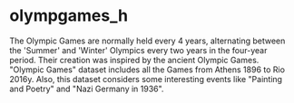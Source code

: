 # olympgames_h
The Olympic Games are normally held every 4 years, alternating between the 'Summer' and 'Winter' Olympics every two years in the four-year period. Their creation was inspired by the ancient Olympic Games.  "Olympic Games" dataset includes all the Games from Athens 1896 to Rio 2016y. Also, this dataset considers some interesting events like "Painting and Poetry" and "Nazi Germany in 1936".
